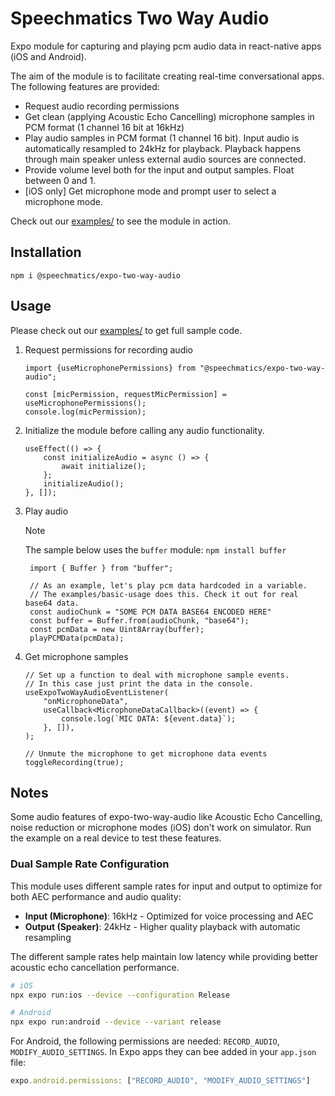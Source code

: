 # Speechmatics Two Way Audio

Expo module for capturing and playing pcm audio data in react-native apps (iOS and Android).

The aim of the module is to facilitate creating real-time conversational apps. The following features are provided:

- Request audio recording permissions
- Get clean (applying Acoustic Echo Cancelling) microphone samples in PCM format (1 channel 16 bit at 16kHz)
- Play audio samples in PCM format (1 channel 16 bit). Input audio is automatically resampled to 24kHz for playback. Playback happens through main speaker unless external audio sources are connected.
- Provide volume level both for the input and output samples. Float between 0 and 1.
- [iOS only] Get microphone mode and prompt user to select a microphone mode.

Check out our [examples/](./examples) to see the module in action.

## Installation

```
npm i @speechmatics/expo-two-way-audio
```

## Usage

Please check out our [examples/](./examples) to get full sample code.

1. Request permissions for recording audio

   ```JSX
   import {useMicrophonePermissions} from "@speechmatics/expo-two-way-audio";

   const [micPermission, requestMicPermission] = useMicrophonePermissions();
   console.log(micPermission);
   ```

1. Initialize the module before calling any audio functionality.

   ```JSX
   useEffect(() => {
       const initializeAudio = async () => {
           await initialize();
       };
       initializeAudio();
   }, []);

   ```

1. Play audio

   > [!NOTE]
   > The sample below uses the `buffer` module:
   > `npm install buffer`

   ```JSX
    import { Buffer } from "buffer";

    // As an example, let's play pcm data hardcoded in a variable.
    // The examples/basic-usage does this. Check it out for real base64 data.
    const audioChunk = "SOME PCM DATA BASE64 ENCODED HERE"
    const buffer = Buffer.from(audioChunk, "base64");
    const pcmData = new Uint8Array(buffer);
    playPCMData(pcmData);
   ```

1. Get microphone samples

   ```JSX
   // Set up a function to deal with microphone sample events.
   // In this case just print the data in the console.
   useExpoTwoWayAudioEventListener(
       "onMicrophoneData",
       useCallback<MicrophoneDataCallback>((event) => {
           console.log(`MIC DATA: ${event.data}`);
       }, []),
   );

   // Unmute the microphone to get microphone data events
   toggleRecording(true);
   ```

## Notes

Some audio features of expo-two-way-audio like Acoustic Echo Cancelling, noise reduction or microphone modes (iOS) don't work on simulator. Run the example on a real device to test these features.

### Dual Sample Rate Configuration

This module uses different sample rates for input and output to optimize for both AEC performance and audio quality:
- **Input (Microphone)**: 16kHz - Optimized for voice processing and AEC
- **Output (Speaker)**: 24kHz - Higher quality playback with automatic resampling

The different sample rates help maintain low latency while providing better acoustic echo cancellation performance.

```bash
# iOS
npx expo run:ios --device --configuration Release

# Android
npx expo run:android --device --variant release
```

For Android, the following permissions are needed: `RECORD_AUDIO`, `MODIFY_AUDIO_SETTINGS`. In Expo apps they can bee added in your `app.json` file:

```javascript
expo.android.permissions: ["RECORD_AUDIO", "MODIFY_AUDIO_SETTINGS"]
```
